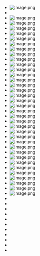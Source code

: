 - ![image.png](../assets/image_1746088784268_0.png)
-
- ![image.png](../assets/image_1746088945224_0.png)
- ![image.png](../assets/image_1746089000912_0.png)
- ![image.png](../assets/image_1746089075441_0.png)
- ![image.png](../assets/image_1746089134923_0.png)
- ![image.png](../assets/image_1746089485075_0.png)
- ![image.png](../assets/image_1746089552980_0.png)
- ![image.png](../assets/image_1746089600460_0.png)
- ![image.png](../assets/image_1746089638434_0.png)
- ![image.png](../assets/image_1746089691295_0.png)
- ![image.png](../assets/image_1746089745204_0.png)
- ![image.png](../assets/image_1746089857360_0.png)
- ![image.png](../assets/image_1746089886003_0.png)
- ![image.png](../assets/image_1746089950121_0.png)
- ![image.png](../assets/image_1746089967944_0.png)
- ![image.png](../assets/image_1746088264930_0.png)
- ![image.png](../assets/image_1746088326611_0.png)
- ![image.png](../assets/image_1746088620896_0.png)
- ![image.png](../assets/image_1746090208433_0.png)
- ![image.png](../assets/image_1746091112185_0.png)
- ![image.png](../assets/image_1746091170254_0.png)
- ![image.png](../assets/image_1746091291329_0.png)
- ![image.png](../assets/image_1746091437861_0.png)
- ![image.png](../assets/image_1746091635082_0.png)
- ![image.png](../assets/image_1746091792065_0.png)
- ![image.png](../assets/image_1746091876653_0.png)
- ![image.png](../assets/image_1746092022321_0.png)
- ![image.png](../assets/image_1746092050366_0.png)
- ![image.png](../assets/image_1746092123565_0.png)
- ![image.png](../assets/image_1746092155627_0.png)
- ![image.png](../assets/image_1746092245818_0.png)
- ![image.png](../assets/image_1746092315454_0.png)
- ![image.png](../assets/image_1746092628276_0.png)
- ![image.png](../assets/image_1746092754446_0.png)
- ![image.png](../assets/image_1746092825690_0.png)
- ![image.png](../assets/image_1746092874944_0.png)
-
-
-
-
-
-
-
-
-
-
-